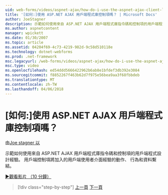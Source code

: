 ```yaml
---
uid: web-forms/videos/aspnet-ajax/how-do-i-use-the-aspnet-ajax-client-library-controls
title: '[如何:]使用 ASP.NET AJAX 用戶端程式庫控制項嗎？ | Microsoft Docs'
author: JoeStagner
description: 示範如何使用來自 ASP.NET AJAX 用戶端程式庫指令碼和控制項的用戶端程式設計經驗。 用戶端控制項加入動作，behavio...
ms.author: aspnetcontent
manager: wpickett
ms.date: 01/30/2007
ms.topic: article
ms.assetid: 04204f69-4c73-4219-982d-9c58d510118e
ms.technology: dotnet-webforms
ms.prod: .net-framework
msc.legacyurl: /web-forms/videos/aspnet-ajax/how-do-i-use-the-aspnet-ajax-client-library-controls
msc.type: video
ms.openlocfilehash: ed54ddd5666422962b6ab8e1bfdef3db392e3084
ms.sourcegitcommit: f8852267f463b62d7f975e56bea9aa3f68fbbdeb
ms.translationtype: MT
ms.contentlocale: zh-TW
ms.lasthandoff: 04/06/2018
---
```

<a name="how-do-i-use-the-aspnet-ajax-client-library-controls"></a>[如何:]使用 ASP.NET AJAX 用戶端程式庫控制項嗎？
====================
由[Joe stagner 以](https://github.com/JoeStagner)

示範如何使用來自 ASP.NET AJAX 用戶端程式庫指令碼和控制項的用戶端程式設計經驗。 用戶端控制項將加入的用戶端使用者介面經驗的動作、 行為和資料繫結。

[&#9654;觀看影片 （10 分鐘）](https://channel9.msdn.com/Blogs/ASP-NET-Site-Videos/how-do-i-use-the-aspnet-ajax-client-library-controls)

> [!div class="step-by-step"]
> [上一頁](how-do-i-aspnet-ajax-enable-an-existing-web-service.md)
> [下一頁](how-do-i-use-an-aspnet-ajax-scriptmanagerproxy.md)
